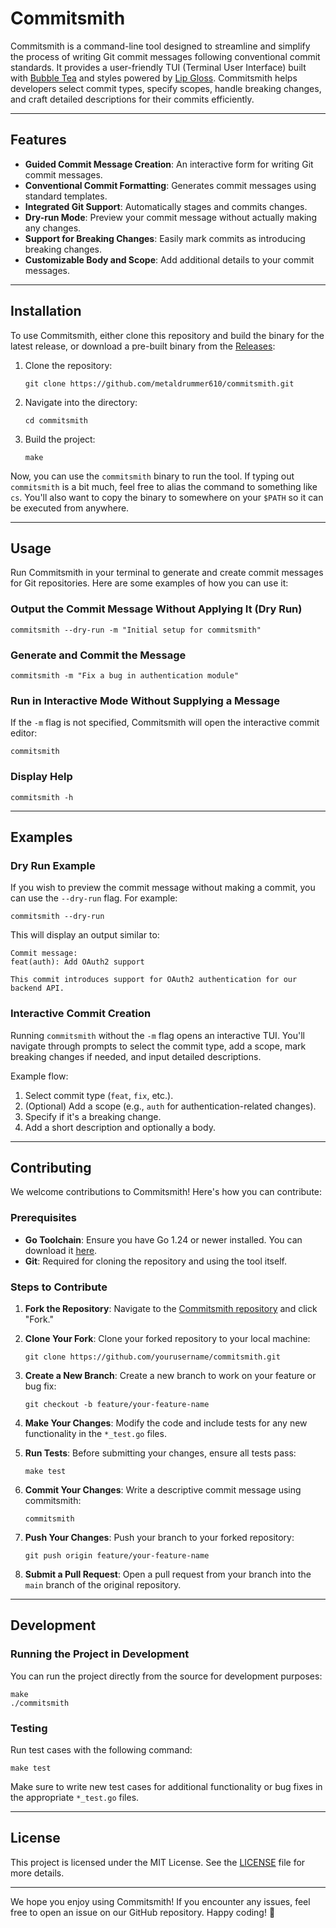 # Commitsmith

Commitsmith is a command-line tool designed to streamline and simplify the process of writing Git commit messages following conventional commit standards. It provides a user-friendly TUI (Terminal User Interface) built with [Bubble Tea](https://github.com/charmbracelet/bubbletea) and styles powered by [Lip Gloss](https://github.com/charmbracelet/lipgloss). Commitsmith helps developers select commit types, specify scopes, handle breaking changes, and craft detailed descriptions for their commits efficiently.

---

## Features
- **Guided Commit Message Creation**: An interactive form for writing Git commit messages.
- **Conventional Commit Formatting**: Generates commit messages using standard templates.
- **Integrated Git Support**: Automatically stages and commits changes.
- **Dry-run Mode**: Preview your commit message without actually making any changes.
- **Support for Breaking Changes**: Easily mark commits as introducing breaking changes.
- **Customizable Body and Scope**: Add additional details to your commit messages.

---

## Installation
To use Commitsmith, either clone this repository and build the binary for the latest release, or download a pre-built 
binary from the [Releases](https://github.com/metaldrummer610/commitsmith/releases):

1. Clone the repository:
    ```shell script
    git clone https://github.com/metaldrummer610/commitsmith.git
    ```

2. Navigate into the directory:
    ```shell script
    cd commitsmith
    ```

3. Build the project:
    ```shell script
    make
    ```

Now, you can use the `commitsmith` binary to run the tool. If typing out `commitsmith` is a bit much, feel free to alias
the command to something like `cs`. You'll also want to copy the binary to somewhere on your `$PATH` so it can be executed
from anywhere.

---

## Usage

Run Commitsmith in your terminal to generate and create commit messages for Git repositories. Here are some examples of how you can use it:

### Output the Commit Message Without Applying It (Dry Run)
```shell script
commitsmith --dry-run -m "Initial setup for commitsmith"
```

### Generate and Commit the Message
```shell script
commitsmith -m "Fix a bug in authentication module"
```

### Run in Interactive Mode Without Supplying a Message
If the `-m` flag is not specified, Commitsmith will open the interactive commit editor:
```shell script
commitsmith
```

### Display Help
```shell script
commitsmith -h
```

---

## Examples

### Dry Run Example
If you wish to preview the commit message without making a commit, you can use the `--dry-run` flag. For example:
```shell script
commitsmith --dry-run
```

This will display an output similar to:

```
Commit message:
feat(auth): Add OAuth2 support

This commit introduces support for OAuth2 authentication for our backend API.
```

### Interactive Commit Creation
Running `commitsmith` without the `-m` flag opens an interactive TUI. You'll navigate through prompts to select the commit type, add a scope, mark breaking changes if needed, and input detailed descriptions.

Example flow:
1. Select commit type (`feat`, `fix`, etc.).
2. (Optional) Add a scope (e.g., `auth` for authentication-related changes).
3. Specify if it's a breaking change.
4. Add a short description and optionally a body.

---

## Contributing

We welcome contributions to Commitsmith! Here's how you can contribute:

### Prerequisites
- **Go Toolchain**: Ensure you have Go 1.24 or newer installed. You can download it [here](https://golang.org/dl/).
- **Git**: Required for cloning the repository and using the tool itself.

### Steps to Contribute
1. **Fork the Repository**:
   Navigate to the [Commitsmith repository](https://github.com/metaldrummer610/commitsmith) and click "Fork."

2. **Clone Your Fork**:
   Clone your forked repository to your local machine:
    ```shell script
    git clone https://github.com/yourusername/commitsmith.git
    ```

3. **Create a New Branch**:
   Create a new branch to work on your feature or bug fix:
    ```shell script
    git checkout -b feature/your-feature-name
    ```

4. **Make Your Changes**:
   Modify the code and include tests for any new functionality in the `*_test.go` files.

5. **Run Tests**:
   Before submitting your changes, ensure all tests pass:
    ```shell script
    make test
    ```

6. **Commit Your Changes**:
   Write a descriptive commit message using commitsmith:
    ```shell script
    commitsmith
    ```

7. **Push Your Changes**:
   Push your branch to your forked repository:
    ```shell script
    git push origin feature/your-feature-name
    ```

8. **Submit a Pull Request**:
   Open a pull request from your branch into the `main` branch of the original repository.

---

## Development

### Running the Project in Development
You can run the project directly from the source for development purposes:
```shell script
make
./commitsmith
```

### Testing
Run test cases with the following command:
```shell script
make test
```

Make sure to write new test cases for additional functionality or bug fixes in the appropriate `*_test.go` files.

---

## License
This project is licensed under the MIT License. See the [LICENSE](./LICENSE) file for more details.

---

We hope you enjoy using Commitsmith! If you encounter any issues, feel free to open an issue on our GitHub repository. Happy coding! 🚀
